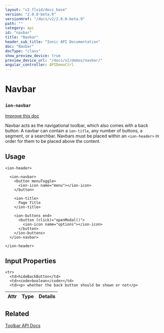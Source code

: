 ```yaml
---
layout: "v2_fluid/docs_base"
version: "2.0.0-beta.9"
versionHref: "/docs/v2/2.0.0-beta.9"
path: ""
category: api
id: "navbar"
title: "Navbar"
header_sub_title: "Ionic API Documentation"
doc: "Navbar"
docType: "class"
show_preview_device: true
preview_device_url: "/docs/v2/demos/navbar/"
angular_controller: APIDemoCtrl 
---
```










<h1 class="api-title">
<a class="anchor" name="navbar" href="#navbar"></a>

Navbar
<h3><code>ion-navbar</code></h3>






</h1>

<a class="improve-v2-docs" href="http://github.com/driftyco/ionic/edit/2.0//src/components/navbar/navbar.ts#L59">
Improve this doc
</a>






<p>Navbar acts as the navigational toolbar, which also comes with a back
button. A navbar can contain a <code>ion-title</code>, any number of buttons,
a segment, or a searchbar. Navbars must be placed within an
<code>&lt;ion-header&gt;</code> in order for them to be placed above the content.</p>





<!-- @usage tag -->

<h2><a class="anchor" name="usage" href="#usage"></a>Usage</h2>

<pre><code class="lang-html">&lt;ion-header&gt;

  &lt;ion-navbar&gt;
    &lt;button menuToggle&gt;
      &lt;ion-icon name=&quot;menu&quot;&gt;&lt;/ion-icon&gt;
    &lt;/button&gt;

    &lt;ion-title&gt;
      Page Title
    &lt;/ion-title&gt;

    &lt;ion-buttons end&gt;
      &lt;button (click)=&quot;openModal()&quot;&gt;
        &lt;ion-icon name=&quot;options&quot;&gt;&lt;/ion-icon&gt;
      &lt;/button&gt;
    &lt;/ion-buttons&gt;
  &lt;/ion-navbar&gt;

&lt;/ion-header&gt;
</code></pre>




<!-- @property tags -->



<!-- instance methods on the class -->
<!-- input methods on the class -->
<h2><a class="anchor" name="input-properties" href="#input-properties"></a>Input Properties</h2>
<table class="table param-table" style="margin:0;">
  <thead>
    <tr>
      <th>Attr</th>
      <th>Type</th>
      <th>Details</th>
    </tr>
  </thead>
  <tbody>
    
    <tr>
      <td>hideBackButton</td>
      <td><code>boolean</code></td>
      <td><p> whether the back button should be shown or not</p>
</td>
    </tr>
    
  </tbody>
</table>


<!-- related link -->

<h2><a class="anchor" name="related" href="#related"></a>Related</h2>

<a href='../../toolbar/Toolbar/'>Toolbar API Docs</a><!-- end content block -->


<!-- end body block -->

